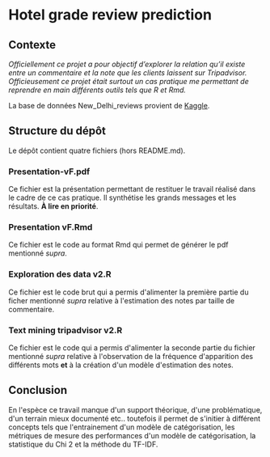 # Hotel grade review prediction

## Contexte 
*Officiellement ce projet a pour objectif d’explorer la relation qu’il existe
entre un commentaire et la note que les clients laissent sur Tripadvisor.
Officieusement ce projet était surtout un cas pratique me permettant de
reprendre en main différents outils tels que R et Rmd.*

La base de données New_Delhi_reviews provient de 
[Kaggle](https://www.kaggle.com/datasets/arnabchaki/tripadvisor-reviews-2023).

## Structure du dépôt
Le dépôt contient quatre fichiers (hors README.md).

### Presentation-vF.pdf 
Ce fichier est la présentation permettant de restituer le travail réalisé dans le cadre de ce cas pratique. Il synthétise les grands messages et les résultats. **À lire en priorité**.

### Presentation vF.Rmd
Ce fichier est le code au format Rmd qui permet de générer le pdf mentionné _supra_. 

### Exploration des data v2.R 
Ce fichier est le code brut qui a permis d'alimenter la première partie du ficher mentionné _supra_ relative à l'estimation des notes par taille de commentaire. 

### Text mining tripadvisor v2.R 
Ce fichier est le code qui a permis d'alimenter la seconde partie du fichier mentionné _supra_ relative à l'observation de la fréquence d'apparition des différents mots **et** à la création d'un modèle d'estimation des notes. 

## Conclusion 
En l'espèce ce travail manque d'un support théorique, d'une problématique, d'un terrain mieux documenté etc.. toutefois il permet de s'initier à différent concepts tels que l'entrainement d'un modèle de catégorisation, les métriques de mesure des performances d'un modèle de catégorisation, la statistique du Chi 2 et la méthode du TF-IDF. 
